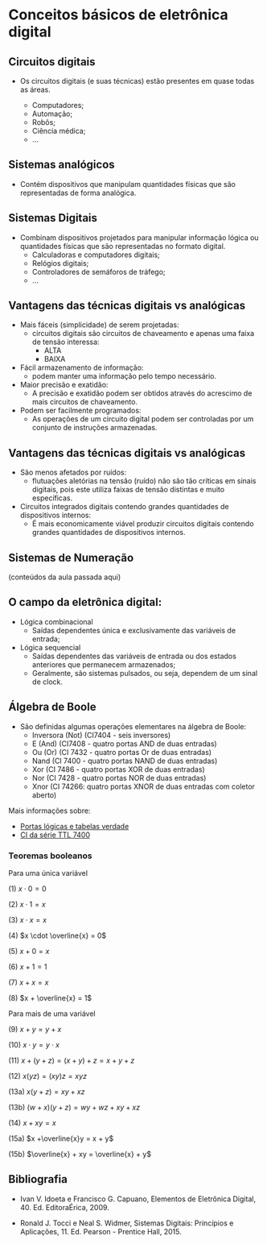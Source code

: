 # Conceitos básicos de eletrônica digital

## Circuitos digitais

- Os circuitos digitais (e suas técnicas) estão presentes em quase todas as áreas.

    - Computadores;
    - Automação;
    - Robôs;
    - Ciência médica;
    - ...

## Sistemas analógicos

- Contém dispositivos que manipulam quantidades físicas que são representadas de forma analógica.

## Sistemas Digitais

- Combinam dispositivos projetados para manipular informação lógica ou quantidades físicas que são representadas no formato digital.
    - Calculadoras e computadores digitais;
    - Relógios digitais;
    - Controladores de semáforos de tráfego;
    - ...

## Vantagens das técnicas digitais vs analógicas

- Mais fáceis (simplicidade) de serem projetadas:
    - circuitos digitais são circuitos de chaveamento e apenas uma faixa de tensão interessa:
        - ALTA
        - BAIXA
- Fácil armazenamento de informação:
    - podem manter uma informação pelo tempo necessário.
- Maior precisão e exatidão:
    - A precisão e exatidão podem ser obtidos através do acrescimo de mais circuitos de chaveamento.
- Podem ser facilmente programados:
    - As operações de um circuito digital podem ser controladas por um conjunto de instruções armazenadas.

## Vantagens das técnicas digitais vs analógicas

- São menos afetados por ruídos:
    - flutuações aletórias na tensão (ruído) não são tão críticas em sinais digitais, pois este utiliza faixas de tensão distintas e muito específicas.
- Circuitos integrados digitais contendo grandes quantidades de dispositivos internos:
    - É mais economicamente viável produzir circuitos digitais contendo grandes quantidades de dispositivos internos.

## Sistemas de Numeração

(conteúdos da aula passada aqui)

## O campo da eletrônica digital:

- Lógica combinacional
    - Saídas dependentes única e exclusivamente das variáveis de entrada;
- Lógica sequencial
    - Saídas dependentes das variáveis de entrada ou dos estados anteriores que permanecem armazenados;
    - Geralmente, são sistemas pulsados, ou seja, dependem de um sinal de clock.

## Álgebra de Boole

- São definidas algumas operações elementares na álgebra de Boole:
    - Inversora (Not) (CI7404 - seis inversores)
    - E (And) (CI7408 - quatro portas AND de duas entradas) 
    - Ou (Or) (CI 7432 - quatro portas Or de duas entradas)
    - Nand (CI 7400 - quatro portas NAND de duas entradas)
    - Xor (CI 7486 - quatro portas XOR de duas entradas)
    - Nor (CI 7428 - quatro portas NOR de duas entradas)
    - Xnor (CI 74266: quatro portas XNOR de duas entradas com coletor aberto)

Mais informações sobre:

- [Portas lógicas e tabelas verdade](https://pt.wikipedia.org/wiki/Porta_l%C3%B3gica)
- [CI da série TTL 7400](https://pt.wikipedia.org/wiki/TTL_7400)

### Teoremas booleanos

Para uma única variável

(1) $x \cdot 0 = 0$

(2) $x \cdot 1 = x$

(3) $x \cdot x = x$

(4) $x \cdot \overline{x} = 0$

(5) $x + 0 = x$

(6) $x + 1 = 1$

(7) $x + x = x$

(8) $x + \overline{x} = 1$

Para mais de uma variável

(9) $x + y = y + x$

(10) $x \cdot y = y \cdot x$

(11) $x + (y + z) = (x + y) + z = x + y + z$

(12) $x(yz) = (xy)z = xyz$

(13a) $x(y + z) = xy + xz$

(13b) $(w + x)(y + z) = wy + wz + xy + xz$

(14) $x + xy = x$

(15a) $x +\overline{x}y = x + y$

(15b) $\overline{x} + xy = \overline{x} + y$

## Bibliografia

- Ivan V. Idoeta e Francisco G. Capuano, Elementos de Eletrônica Digital, 40. Ed. EditoraÉrica, 2009.

- Ronald J. Tocci e Neal S. Widmer, Sistemas Digitais: Princípios e Aplicações, 11. Ed. Pearson - Prentice Hall, 2015.
